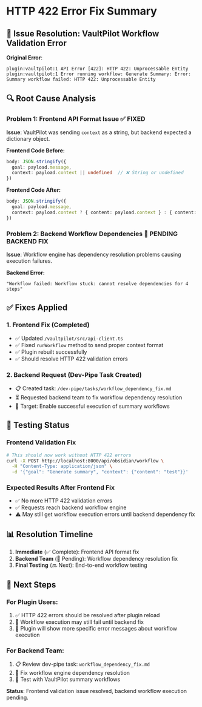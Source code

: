# HTTP 422 Error Fix Summary

## 🎯 Issue Resolution: VaultPilot Workflow Validation Error

**Original Error**: 
```
plugin:vaultpilot:1 API Error [422]: HTTP 422: Unprocessable Entity
plugin:vaultpilot:1 Error running workflow: Generate Summary: Error: Summary workflow failed: HTTP 422: Unprocessable Entity
```

## 🔍 Root Cause Analysis

### Problem 1: Frontend API Format Issue ✅ FIXED
**Issue**: VaultPilot was sending `context` as a string, but backend expected a dictionary object.

**Frontend Code Before:**
```typescript
body: JSON.stringify({
  goal: payload.message,
  context: payload.context || undefined  // ❌ String or undefined
})
```

**Frontend Code After:**
```typescript
body: JSON.stringify({
  goal: payload.message,
  context: payload.context ? { content: payload.context } : { content: "No specific context provided" }  // ✅ Always an object
})
```

### Problem 2: Backend Workflow Dependencies 🔄 PENDING BACKEND FIX
**Issue**: Workflow engine has dependency resolution problems causing execution failures.

**Backend Error:**
```
"Workflow failed: Workflow stuck: cannot resolve dependencies for 4 steps"
```

## ✅ Fixes Applied

### 1. Frontend Fix (Completed)
- ✅ Updated `/vaultpilot/src/api-client.ts`
- ✅ Fixed `runWorkflow` method to send proper context format
- ✅ Plugin rebuilt successfully
- ✅ Should resolve HTTP 422 validation errors

### 2. Backend Request (Dev-Pipe Task Created)
- 📋 Created task: `/dev-pipe/tasks/workflow_dependency_fix.md`
- ⏳ Requested backend team to fix workflow dependency resolution
- 🎯 Target: Enable successful execution of summary workflows

## 🧪 Testing Status

### Frontend Validation Fix
```bash
# This should now work without HTTP 422 errors
curl -X POST http://localhost:8000/api/obsidian/workflow \
  -H "Content-Type: application/json" \
  -d '{"goal": "Generate summary", "context": {"content": "test"}}'
```

### Expected Results After Frontend Fix
- ✅ No more HTTP 422 validation errors
- ✅ Requests reach backend workflow engine
- ⚠️  May still get workflow execution errors until backend dependency fix

## 📊 Resolution Timeline

1. **Immediate** (✅ Complete): Frontend API format fix
2. **Backend Team** (🔄 Pending): Workflow dependency resolution fix
3. **Final Testing** (🔜 Next): End-to-end workflow testing

## 🚀 Next Steps

### For Plugin Users:
1. ✅ HTTP 422 errors should be resolved after plugin reload
2. 🔄 Workflow execution may still fail until backend fix
3. 📱 Plugin will show more specific error messages about workflow execution

### For Backend Team:
1. 📋 Review dev-pipe task: `workflow_dependency_fix.md`
2. 🔧 Fix workflow engine dependency resolution
3. 🧪 Test with VaultPilot summary workflows

**Status**: Frontend validation issue resolved, backend workflow execution pending.
